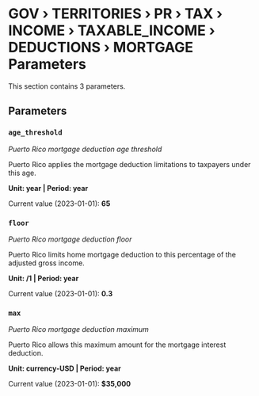 # GOV › TERRITORIES › PR › TAX › INCOME › TAXABLE_INCOME › DEDUCTIONS › MORTGAGE Parameters

This section contains 3 parameters.

## Parameters

### `age_threshold`
*Puerto Rico mortgage deduction age threshold*

Puerto Rico applies the mortgage deduction limitations to taxpayers under this age.

**Unit: year | Period: year**

Current value (2023-01-01): **65**


### `floor`
*Puerto Rico mortgage deduction floor*

Puerto Rico limits home mortgage deduction to this percentage of the adjusted gross income.

**Unit: /1 | Period: year**

Current value (2023-01-01): **0.3**


### `max`
*Puerto Rico mortgage deduction maximum*

Puerto Rico allows this maximum amount for the mortgage interest deduction.

**Unit: currency-USD | Period: year**

Current value (2023-01-01): **$35,000**

